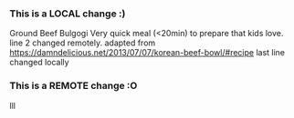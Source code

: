 ### This is a LOCAL change :)
Ground Beef Bulgogi
Very quick meal (<20min) to prepare that kids love. line 2 changed remotely.
adapted from https://damndelicious.net/2013/07/07/korean-beef-bowl/#recipe
last line changed locally
### This is a REMOTE change :O
lll
